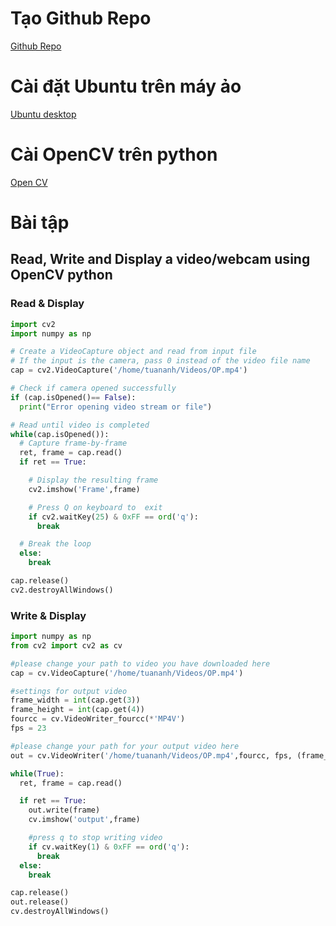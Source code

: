 # Tạo Github Repo
[Github Repo](https://docs.github.com/en/github/getting-started-with-github/create-a-repo)
# Cài đặt Ubuntu trên máy ảo
[Ubuntu desktop](https://ubuntu.com/download/desktop)
# Cài OpenCV trên python
[Open CV](https://pypi.org/project/opencv-python/)
# Bài tập
## Read, Write and Display a video/webcam using OpenCV python
### Read & Display
```python
import cv2
import numpy as np

# Create a VideoCapture object and read from input file
# If the input is the camera, pass 0 instead of the video file name
cap = cv2.VideoCapture('/home/tuananh/Videos/OP.mp4')

# Check if camera opened successfully
if (cap.isOpened()== False): 
  print("Error opening video stream or file")

# Read until video is completed
while(cap.isOpened()):
  # Capture frame-by-frame
  ret, frame = cap.read()
  if ret == True:

    # Display the resulting frame
    cv2.imshow('Frame',frame)

    # Press Q on keyboard to  exit
    if cv2.waitKey(25) & 0xFF == ord('q'):
      break

  # Break the loop
  else: 
    break

cap.release()
cv2.destroyAllWindows()
```
### Write & Display
```python
import numpy as np
from cv2 import cv2 as cv

#please change your path to video you have downloaded here
cap = cv.VideoCapture('/home/tuananh/Videos/OP.mp4')

#settings for output video
frame_width = int(cap.get(3))
frame_height = int(cap.get(4))
fourcc = cv.VideoWriter_fourcc(*'MP4V')
fps = 23

#please change your path for your output video here
out = cv.VideoWriter('/home/tuananh/Videos/OP.mp4',fourcc, fps, (frame_width,frame_height))

while(True):
  ret, frame = cap.read()

  if ret == True: 
    out.write(frame)
    cv.imshow('output',frame)

    #press q to stop writing video
    if cv.waitKey(1) & 0xFF == ord('q'):
      break
  else:
    break  

cap.release()
out.release()
cv.destroyAllWindows()
```


